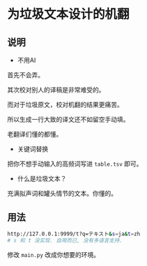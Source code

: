 # 为垃圾文本设计的机翻

## 说明

* 不用AI

首先不会弄。

其次校对别人的译稿是非常难受的。

而对于垃圾原文，校对机翻的结果更痛苦。

所以生成一行大致的译文还不如留空手动填。

老翻译们懂的都懂。

* 关键词替换

把你不想手动输入的高频词写进 `table.tsv` 即可。

* 什么是垃圾文本？

充满拟声词和罐头情节的文本。你懂的。

## 用法

```bash
http://127.0.0.1:9999/t?q=テキスト&s=ja&t=zh
# s 和 t 没实现. 自用而已, 没有多语言支持.
```

修改 `main.py` 改成你想要的环境。
